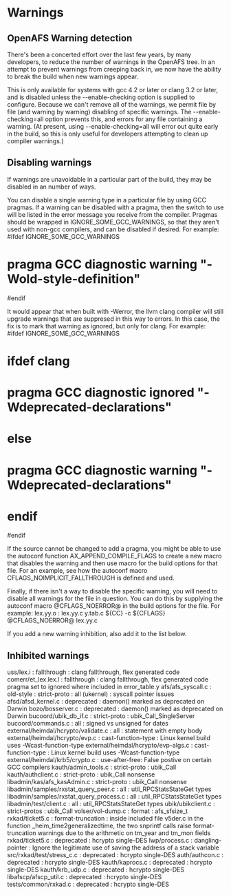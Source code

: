 Warnings
========

OpenAFS Warning detection
-------------------------

There's been a concerted effort over the last few years, by many developers,
to reduce the number of warnings in the OpenAFS tree. In an attempt to
prevent warnings from creeping back in, we now have the ability to break the
build when new warnings appear.

This is only available for systems with gcc 4.2 or later or clang 3.2 or
later, and is disabled unless the --enable-checking option is supplied to
configure. Because we can't remove all of the warnings, we permit file by
file (and warning by warning) disabling of specific warnings. The
--enable-checking=all option prevents
this, and errors for any file containing a warning.  (At present, using
--enable-checking=all will error out quite early in the build, so this
is only useful for developers attempting to clean up compiler warnings.)

Disabling warnings
------------------

If warnings are unavoidable in a particular part of the build, they may be
disabled in an number of ways.

You can disable a single warning type in a particular file by using GCC
pragmas. If a warning can be disabled with a pragma, then the switch to use
will be listed in the error message you receive from the compiler. Pragmas
should be wrapped in IGNORE_SOME_GCC_WARNINGS, so that they aren't used
with non-gcc compilers, and can be disabled if desired. For example:
  #ifdef IGNORE_SOME_GCC_WARNINGS
  # pragma GCC diagnostic warning "-Wold-style-definition"
  #endif

It would appear that when built with -Werror, the llvm clang compiler will
still upgrade warnings that are suppresed in this way to errors. In this case,
the fix is to mark that warning as ignored, but only for clang. For example:
  #ifdef IGNORE_SOME_GCC_WARNINGS
  # ifdef __clang__
  #  pragma GCC diagnostic ignored "-Wdeprecated-declarations"
  # else
  #  pragma GCC diagnostic warning "-Wdeprecated-declarations"
  # endif
  #endif

If the source cannot be changed to add a pragma, you might be able to use the
autoconf function AX_APPEND_COMPILE_FLAGS to create a new macro that disables
the warning and then use macro for the build options for that file. For an
example, see how the autoconf macro CFLAGS_NOIMPLICIT_FALLTHROUGH is defined and
used.

Finally, if there isn't a way to disable the specific warning, you will need to
disable all warnings for the file in question. You can do this by supplying
the autoconf macro @CFLAGS_NOERROR@ in the build options for the file. For
example:
  lex.yy.o : lex.yy.c y.tab.c
         ${CC} -c ${CFLAGS} @CFLAGS_NOERROR@ lex.yy.c

If you add a new warning inhibition, also add it to the list below.

Inhibited warnings
------------------

uss/lex.i            : fallthrough   : clang fallthrough, flex generated code
comerr/et_lex.lex.l  : fallthrough   : clang fallthrough, flex generated code
                                       pragma set to ignored where included in
                                       error_table.y
afs/afs_syscall.c    : old-style
                     : strict-proto
                     : all (ukernel) : syscall pointer issues
afsd/afsd_kernel.c   : deprecated    : daemon() marked as deprecated on Darwin
bozo/bosserver.c     : deprecated    : daemon() marked as deprecated on Darwin
bucoord/ubik_db_if.c : strict-proto  : ubik_Call_SingleServer
bucoord/commands.c   : all           : signed vs unsigned for dates
external/heimdal/hcrypto/validate.c
                     : all           : statement with empty body
external/heimdal/hcrypto/evp.c
                     : cast-function-type : Linux kernel build uses
                                            -Wcast-function-type
external/heimdal/hcrypto/evp-algs.c
                     : cast-function-type : Linux kernel build uses
                                            -Wcast-function-type
external/heimdal/krb5/crypto.c
                     : use-after-free: False postive on certain GCC compilers
kauth/admin_tools.c  : strict-proto  : ubik_Call
kauth/authclient.c   : strict-proto  : ubik_Call nonsense
libadmin/kas/afs_kasAdmin.c
                     : strict-proto  : ubik_Call nonsense
libadmin/samples/rxstat_query_peer.c
                     : all           : util_RPCStatsStateGet types
libadmin/samples/rxstat_query_process.c
                     : all           : util_RPCStatsStateGet types
libadmin/test/client.c
                     : all           : util_RPCStatsStateGet types
ubik/ubikclient.c    : strict-protos : ubik_Call
volser/vol-dump.c    : format        : afs_sfsize_t
rxkad/ticket5.c      : format-truncation : inside included file v5der.c in the
                                       function _heim_time2generalizedtime, the
                                       two snprintf calls raise
                                       format-truncation warnings due to the
                                       arithmetic on tm_year and tm_mon fields
rxkad/ticket5.c      : deprecated    : hcrypto single-DES
lwp/process.c        : dangling-pointer : Ignore the legitimate use of saving
                                       the address of a stack variable
src/rxkad/test/stress_c.c
                     : deprecated    : hcrypto single-DES
auth/authcon.c       : deprecated    : hcrypto single-DES
kauth/kaprocs.c      : deprecated    : hcrypto single-DES
kauth/krb_udp.c      : deprecated    : hcrypto single-DES
libafscp/afscp_util.c
                     : deprecated    : hcrypto single-DES
tests/common/rxkad.c : deprecated    : hcrypto single-DES
